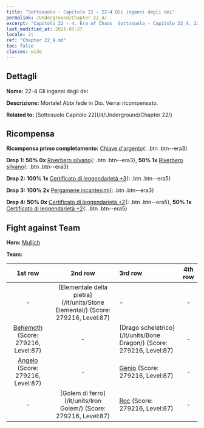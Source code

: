 ```yaml
---
title: "Sottosuolo - Capitolo 22 - 22-4 Gli inganni degli dei"
permalink: /Underground/Chapter 22_4/
excerpt: "Capitolo 22 - 4. Era of Chaos  Sottosuolo - Capitolo 22_4. 22-4 Gli inganni degli dei"
last_modified_at: 2021-07-27
locale: it
ref: "Chapter 22_4.md"
toc: false
classes: wide
---
```


## Dettagli

 **Nome:** 22-4 Gli inganni degli dei

 **Descrizione:** Mortale! Abbi fede in Dio. Verrai ricompensato.

 **Related to:** [Sottosuolo Capitolo 22](/it/Underground/Chapter 22/)

## Ricompensa

 **Ricompensa primo completamento:** [Chiave d'argento](/ItemsIT/con_693/){: .btn .btn--era3}

 **Drop 1:** **50% 0x** [Riverbero silvano](/ItemsIT/her_465/){: .btn .btn--era3}, **50% 1x** [Riverbero silvano](/ItemsIT/her_465/){: .btn .btn--era3}

 **Drop 2:** **100% 1x** [Certificato di leggendarietà +3](/ItemsIT/mat_88/){: .btn .btn--era5}

 **Drop 3:** **100% 2x** [Pergamene incantesimi](/ItemsIT/con_694/){: .btn .btn--era3}

 **Drop 4:** **50% 0x** [Certificato di leggendarietà +2](/ItemsIT/mat_81/){: .btn .btn--era5}, **50% 1x** [Certificato di leggendarietà +2](/ItemsIT/mat_81/){: .btn .btn--era5}


## Fight against Team
 **Hero:** [Mullich](/it/heroes/Mullich/)

 **Team:**


  | 1st row | 2nd row | 3rd row | 4th row |
  |:----:|:----:|:----|:----:|
  | - | [Elementale della pietra](/it/units/Stone Elemental/) (Score: 279216, Level:87)  | - | - |
  | [Behemoth](/it/units/Behemoth/) (Score: 279216, Level:87)  | - | [Drago scheletrico](/it/units/Bone Dragon/) (Score: 279216, Level:87)  | - |
  | [Angelo](/it/units/Angel/) (Score: 279216, Level:87)  | - | [Genio](/it/units/Genie/) (Score: 279216, Level:87)  | - |
  | - | [Golem di ferro](/it/units/Iron Golem/) (Score: 279216, Level:87)  | [Roc](/it/units/Roc/) (Score: 279216, Level:87)  | - |


